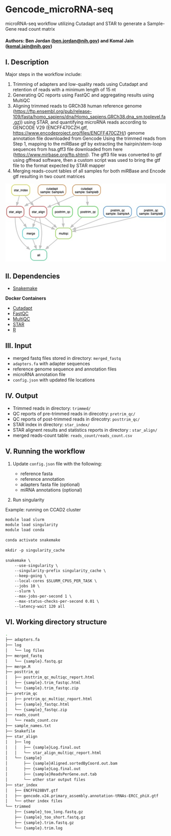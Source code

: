 # Gencode_microRNA-seq
microRNA-seq workflow utilizing Cutadapt and STAR to generate a Sample-Gene read count matrix

#### Authors: Ben Jordan (ben.jordan@nih.gov) and Komal Jain (komal.jain@nih.gov)

## I. Description
Major steps in the workflow include:
1) Trimming of adapters and low-quality reads using Cutadapt and retention of reads with a minimum length of 15 nt
2) Generating QC reports using FastQC and aggregating results using MultiQC
3) Aligning trimmed reads to GRCh38 human reference genome (https://ftp.ensembl.org/pub/release-109/fasta/homo_sapiens/dna/Homo_sapiens.GRCh38.dna_sm.toplevel.fa.gz)) using STAR, and quantifying microRNA reads according to GENCODE V29 (ENCFF470CZH.gtf, https://www.encodeproject.org/files/ENCFF470CZH/) genome annotation file downloaded from Gencode
Using the trimmed reads from Step 1, mapping to the miRBase gtf by extracting the hairpin/stem-loop sequences from hsa.gff3 file downloaded from here (https://www.mirbase.org/ftp.shtml).  The gff3 file was converted to gtf using gffread software, then a custom script was used to bring the gtf file to the format expected by STAR mapper
5) Merging reads-count tables of all samples for both miRBase and Encode gtf resulting in two count matrices

![DAG](dag.jpeg)
## II. Dependencies
* [Snakemake](https://snakemake.readthedocs.io/en/stable/)

**Docker Containers**
* [Cutadapt](https://cutadapt.readthedocs.io/en/stable/)
* [FastQC](https://www.bioinformatics.babraham.ac.uk/projects/fastqc/)
* [MultiQC](https://multiqc.info)
* [STAR](https://github.com/alexdobin/STAR)
* [R](https://www.r-project.org)
## III. Input
* merged fastq files stored in directory: `merged_fastq`
* `adapters.fa` with adapter sequences
* reference genome sequence and annotation files
* microRNA annotation file
* `config.json` with updated file locations
## IV. Output
* Trimmed reads in directory: `trimmed/`
* QC reports of pre-trimmed reads in direcotry: `pretrim_qc/`
* QC reports of post-trimmed reads in direcotry: `posttrim_qc/`
* STAR index in directory: `star_index/`
* STAR alignent results and statistics reports in directory : `star_align/`
* merged reads-count table: `reads_count/reads_count.csv`

## V. Running the workflow
1. Update `config.json` file with the following:
    - reference fasta
    - reference annotation
    - adapters fasta file (optional)
    - miRNA annotations (optional)

2. Run singularity

Example: running on CCAD2 cluster
```
module load slurm
module load singularity
module load conda

conda activate snakemake

mkdir -p singularity_cache

snakemake \
    --use-singularity \
    --singularity-prefix singularity_cache \
    --keep-going \
    --local-cores $SLURM_CPUS_PER_TASK \
    --jobs 10 \
    --slurm \
    --max-jobs-per-second 1 \
    --max-status-checks-per-second 0.01 \
    --latency-wait 120 all
```
## VI. Working directory structure
```bash
.
├── adapters.fa
├── log
│   └── log files
├── merged_fastq
│   └── {sample}.fastq.gz
├── merge.R
├── posttrim_qc
│   ├── posttrim_qc_multiqc_report.html
│   ├── {sample}.trim_fastqc.html
│   └── {sample}.trim_fastqc.zip
├── pretrim_qc
│   ├── pretrim_qc_multiqc_report.html
│   ├── {sample}_fastqc.html
│   └── {sample}_fastqc.zip
├── reads_count
│   └── reads_count.csv
├── sample_names.txt
├── Snakefile
├── star_align
│   ├── log
│   │   ├── {sample}Log.final.out
│   │   └── star_align_multiqc_report.html
│   └── {sample}
│       ├── {sample}Aligned.sortedByCoord.out.bam
│       ├── {sample}Log.final.out
│       ├── {sample}ReadsPerGene.out.tab
│       └── other star output files
├── star_index
│   ├── ENCFF628BVT.gtf
│   ├── gencode.v24.primary_assembly.annotation-tRNAs-ERCC_phiX.gtf
│   └── other index files
└── trimmed
    ├── {sample}_too_long.fastq.gz
    ├── {sample}_too_short.fastq.gz
    ├── {sample}.trim.fastq.gz
    └── {sample}.trim.log
```
